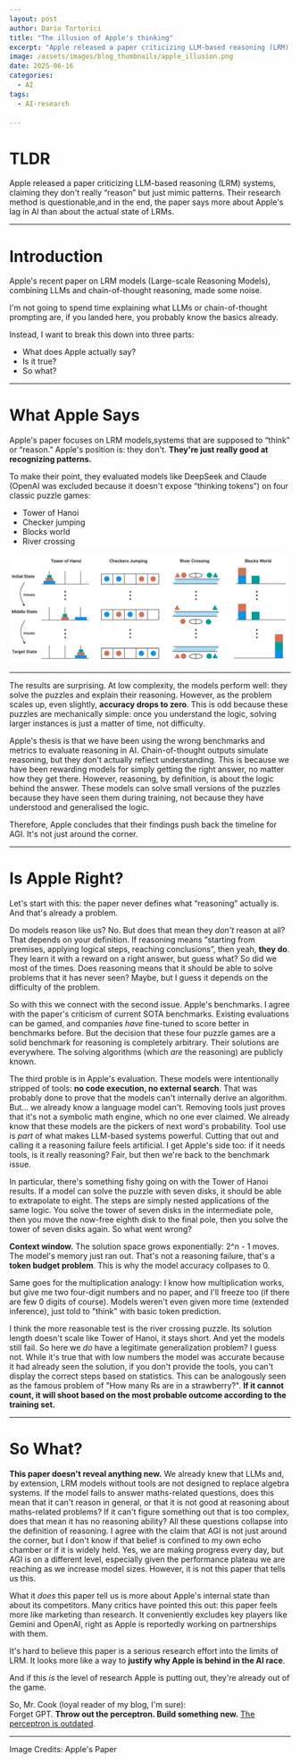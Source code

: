 ```yaml
---
layout: post
author: Dario Tortorici
title: "The illusion of Apple's thinking"
excerpt: "Apple released a paper criticizing LLM-based reasoning (LRM) systems, claiming they don't really reason. Is it true? <br/>"
image: /assets/images/blog_thumbnails/apple_illusion.png
date: 2025-06-16
categories: 
  - AI
tags:
  - AI-research

---
```


# TLDR

Apple released a paper criticizing LLM-based reasoning (LRM) systems, claiming they don't really “reason” but just mimic patterns. Their research method is questionable,and in the end, the paper says more about Apple's lag in AI than about the actual state of LRMs.

---

# Introduction

Apple's recent paper on LRM models (Large-scale Reasoning Models), combining LLMs and chain-of-thought reasoning, made some noise.

I'm not going to spend time explaining what LLMs or chain-of-thought prompting are, if you landed here, you probably know the basics already.

Instead, I want to break this down into three parts:

- What does Apple actually say?
- Is it true?
- So what?

---

# What Apple Says

Apple's paper focuses on LRM models,systems that are supposed to “think” or “reason.” Apple's position is: they don't. **They're just really good at recognizing patterns.**

To make their point, they evaluated models like DeepSeek and Claude (OpenAI was excluded because it doesn't expose “thinking tokens”) on four classic puzzle games:

- Tower of Hanoi
- Checker jumping
- Blocks world
- River crossing

![Games example](/assets/images/blog_images/paper-games.png)

---

The results are surprising. At low complexity, the models perform well: they solve the puzzles and explain their reasoning. However, as the problem scales up, even slightly, **accuracy drops to zero**. This is odd because these puzzles are mechanically simple: once you understand the logic, solving larger instances is just a matter of time, not difficulty.

Apple's thesis is that we have been using the wrong benchmarks and metrics to evaluate reasoning in AI. Chain-of-thought outputs simulate reasoning, but they don't actually reflect understanding. This is because we have been rewarding models for simply getting the right answer, no matter how they get there. However, reasoning, by definition, is about the logic behind the answer. These models can solve small versions of the puzzles because they have seen them during training, not because they have understood and generalised the logic.

Therefore, Apple concludes that their findings push back the timeline for AGI. It's not just around the corner.

---

# Is Apple Right?

Let's start with this: the paper never defines what “reasoning” actually is. And that's already a problem.

Do models reason like us? No. But does that mean they _don't_ reason at all? That depends on your definition. If reasoning means “starting from premises, applying logical steps, reaching conclusions”, then yeah, **they do**. They learn it with a reward on a right answer, but guess what? So did we most of the times. Does reasoning means that it should be able to solve problems that it has never seen? Maybe, but I guess it depends on the difficulty of the problem.

So with this we connect with the second issue. Apple's benchmarks. I agree with the paper's criticism of current SOTA benchmarks. Existing evaluations can be gamed, and companies _have_ fine-tuned to score better in benchmarks before. But the decision that these four puzzle games are a solid benchmark for reasoning is completely arbitrary. Their solutions are everywhere. The solving algorithms (which _are_ the reasoning) are publicly known.

The third proble is in Apple's evaluation. These models were intentionally stripped of tools: **no code execution, no external search**. That was probably done to prove that the models can't internally derive an algorithm. But... we already know a language model can't. Removing tools just proves that it's not a symbolic math engine, which no one ever claimed. We already know that these models are the pickers of next word's probability. Tool use is _part_ of what makes LLM-based systems powerful. Cutting that out and calling it a reasoning failure feels artificial. I get Apple's side too: if it needs tools, is it really reasoning? Fair, but then we're back to the benchmark issue.

In particular, there's something fishy going on with the Tower of Hanoi results. If a model can solve the puzzle with seven disks, it should be able to extrapolate to eight. The steps are simply nested applications of the same logic. You solve the tower of seven disks in the intermediate pole, then you move the now-free eighth disk to the final pole, then you solve the tower of seven disks again. So what went wrong?

**Context window.** The solution space grows exponentially: 2^n - 1 moves. The model's memory just ran out. That's not a reasoning failure, that's a **token budget problem**. This is why the model accuracy collpases to 0.

Same goes for the multiplication analogy: I know how multiplication works, but give me two four-digit numbers and no paper, and I'll freeze too (if there are few 0 digits of course). Models weren't even given more time (extended inference), just told to "think" with basic token prediction.

I think the more reasonable test is the river crossing puzzle. Its solution length doesn't scale like Tower of Hanoi, it stays short. And yet the models still fail. So here we _do_ have a legitimate generalization problem? I guess not. While it's true that with low numbers the model was accurate because it had already seen the solution, if you don't provide the tools, you can't display the correct steps based on statistics. This can be analogously seen as the famous problem of "How many Rs are in a strawberry?". **If it cannot count, it will shoot based on the most probable outcome according to the training set.**

---

# So What?

**This paper doesn't reveal anything new.** We already knew that LLMs and, by extension, LRM models without tools are not designed to replace algebra systems. If the model fails to answer maths-related questions, does this mean that it can't reason in general, or that it is not good at reasoning about maths-related problems? If it can't figure something out that is too complex, does that mean it has no reasoning ability? All these questions collapse into the definition of reasoning. I agree with the claim that AGI is not just around the corner, but I don't know if that belief is confined to my own echo chamber or if it is widely held. Yes, we are making progress every day, but AGI is on a different level, especially given the performance plateau we are reaching as we increase model sizes. However, it is not this paper that tells us this.

What it _does_ this paper tell us is more about Apple's internal state than about its competitors. Many critics have pointed this out: this paper feels more like marketing than research. It conveniently excludes key players like Gemini and OpenAI, right as Apple is reportedly working on partnerships with them.

It's hard to believe this paper is a serious research effort into the limits of LRM. It looks more like a way to **justify why Apple is behind in the AI race**.

And if this _is_ the level of research Apple is putting out, they're already out of the game.

So, Mr. Cook (loyal reader of my blog, I'm sure):  
Forget GPT. **Throw out the perceptron. Build something new.** [The perceptron is outdated](https://dariotortorici.github.io/blog/perceptron-is-dead/).

---
Image Credits: Apple's Paper

